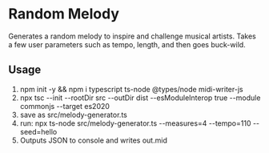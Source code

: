 # Random Melody
Generates a random melody to inspire and challenge musical artists. Takes a few
user parameters such as tempo, length, and then goes buck-wild. 

## Usage
1) npm init -y && npm i typescript ts-node @types/node midi-writer-js
2) npx tsc --init --rootDir src --outDir dist --esModuleInterop true --module commonjs --target es2020
3) save as src/melody-generator.ts
4) run: npx ts-node src/melody-generator.ts --measures=4 --tempo=110 --seed=hello
5) Outputs JSON to console and writes out.mid

